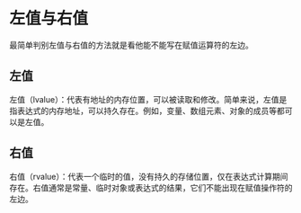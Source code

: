 # 左值与右值

最简单判别左值与右值的方法就是看他能不能写在赋值运算符的左边。

## 左值

左值（lvalue）：代表有地址的内存位置，可以被读取和修改。简单来说，左值是指表达式的内存地址，可以持久存在。例如，变量、数组元素、对象的成员等都可以是左值。

## 右值

右值（rvalue）：代表一个临时的值，没有持久的存储位置，仅在表达式计算期间存在。右值通常是常量、临时对象或表达式的结果，它们不能出现在赋值操作符的左边。

